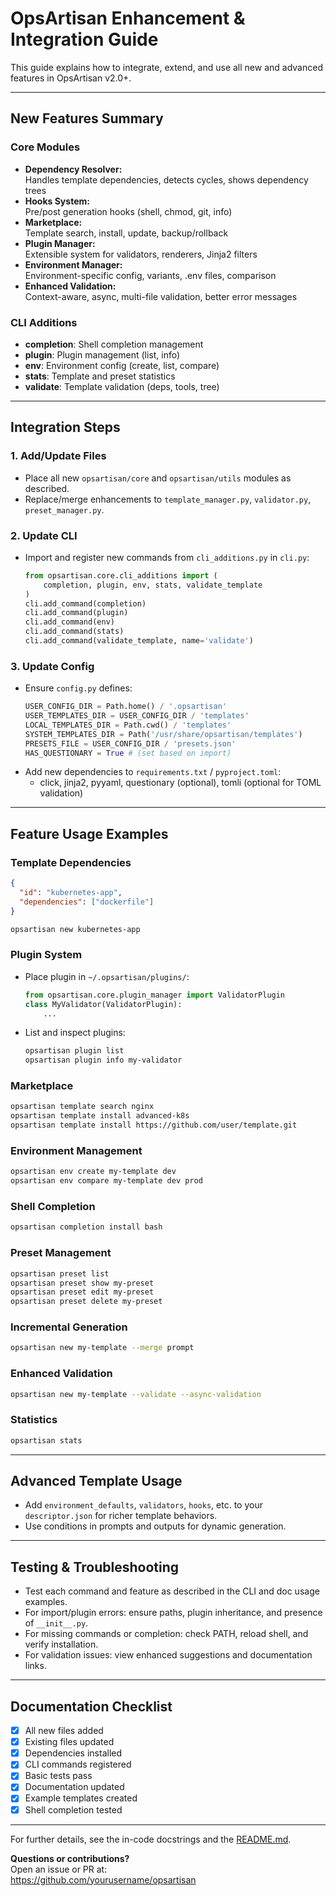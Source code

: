 # OpsArtisan Enhancement & Integration Guide

This guide explains how to integrate, extend, and use all new and advanced features in OpsArtisan v2.0+.

---

## New Features Summary

### Core Modules

- **Dependency Resolver:**  
  Handles template dependencies, detects cycles, shows dependency trees
- **Hooks System:**  
  Pre/post generation hooks (shell, chmod, git, info)
- **Marketplace:**  
  Template search, install, update, backup/rollback
- **Plugin Manager:**  
  Extensible system for validators, renderers, Jinja2 filters
- **Environment Manager:**  
  Environment-specific config, variants, .env files, comparison
- **Enhanced Validation:**  
  Context-aware, async, multi-file validation, better error messages

### CLI Additions

- **completion**: Shell completion management
- **plugin**: Plugin management (list, info)
- **env**: Environment config (create, list, compare)
- **stats**: Template and preset statistics
- **validate**: Template validation (deps, tools, tree)

---

## Integration Steps

### 1. Add/Update Files

- Place all new `opsartisan/core` and `opsartisan/utils` modules as described.
- Replace/merge enhancements to `template_manager.py`, `validator.py`, `preset_manager.py`.

### 2. Update CLI

- Import and register new commands from `cli_additions.py` in `cli.py`:
  ```python
  from opsartisan.core.cli_additions import (
      completion, plugin, env, stats, validate_template
  )
  cli.add_command(completion)
  cli.add_command(plugin)
  cli.add_command(env)
  cli.add_command(stats)
  cli.add_command(validate_template, name='validate')
  ```

### 3. Update Config

- Ensure `config.py` defines:
  ```python
  USER_CONFIG_DIR = Path.home() / '.opsartisan'
  USER_TEMPLATES_DIR = USER_CONFIG_DIR / 'templates'
  LOCAL_TEMPLATES_DIR = Path.cwd() / 'templates'
  SYSTEM_TEMPLATES_DIR = Path('/usr/share/opsartisan/templates')
  PRESETS_FILE = USER_CONFIG_DIR / 'presets.json'
  HAS_QUESTIONARY = True # (set based on import)
  ```
- Add new dependencies to `requirements.txt` / `pyproject.toml`:
  - click, jinja2, pyyaml, questionary (optional), tomli (optional for TOML validation)

---

## Feature Usage Examples

### Template Dependencies
```json
{
  "id": "kubernetes-app",
  "dependencies": ["dockerfile"]
}
```
```bash
opsartisan new kubernetes-app
```

### Plugin System
- Place plugin in `~/.opsartisan/plugins/`:
  ```python
  from opsartisan.core.plugin_manager import ValidatorPlugin
  class MyValidator(ValidatorPlugin):
      ...
  ```
- List and inspect plugins:
  ```bash
  opsartisan plugin list
  opsartisan plugin info my-validator
  ```

### Marketplace
```bash
opsartisan template search nginx
opsartisan template install advanced-k8s
opsartisan template install https://github.com/user/template.git
```

### Environment Management
```bash
opsartisan env create my-template dev
opsartisan env compare my-template dev prod
```

### Shell Completion
```bash
opsartisan completion install bash
```

### Preset Management
```bash
opsartisan preset list
opsartisan preset show my-preset
opsartisan preset edit my-preset
opsartisan preset delete my-preset
```

### Incremental Generation
```bash
opsartisan new my-template --merge prompt
```

### Enhanced Validation
```bash
opsartisan new my-template --validate --async-validation
```

### Statistics
```bash
opsartisan stats
```

---

## Advanced Template Usage

- Add `environment_defaults`, `validators`, `hooks`, etc. to your `descriptor.json` for richer template behaviors.
- Use conditions in prompts and outputs for dynamic generation.

---

## Testing & Troubleshooting

- Test each command and feature as described in the CLI and doc usage examples.
- For import/plugin errors: ensure paths, plugin inheritance, and presence of `__init__.py`.
- For missing commands or completion: check PATH, reload shell, and verify installation.
- For validation issues: view enhanced suggestions and documentation links.

---

## Documentation Checklist

- [x] All new files added
- [x] Existing files updated
- [x] Dependencies installed
- [x] CLI commands registered
- [x] Basic tests pass
- [x] Documentation updated
- [x] Example templates created
- [x] Shell completion tested

---

For further details, see the in-code docstrings and the [README.md](../README.md).

**Questions or contributions?**  
Open an issue or PR at:  
https://github.com/yourusername/opsartisan
